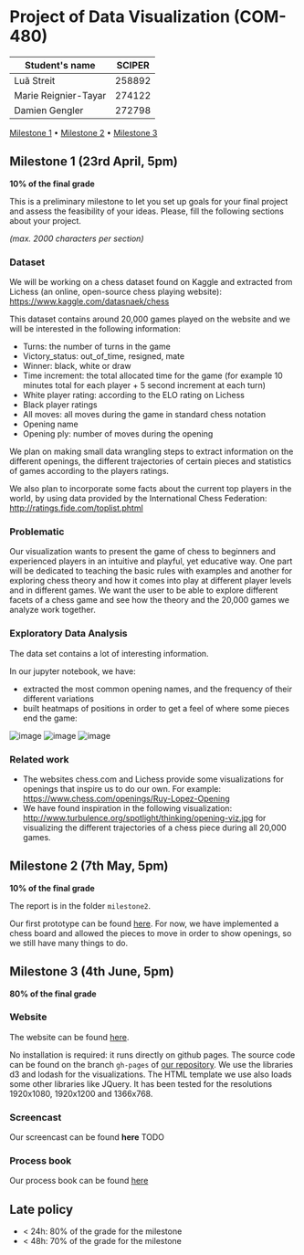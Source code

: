 # Project of Data Visualization (COM-480)

| Student's name | SCIPER |
| -------------- | ------ |
| Luã Streit | 258892 |
| Marie Reignier-Tayar| 274122 |
| Damien Gengler | 272798 |

[Milestone 1](#milestone-1) • [Milestone 2](https://github.com/com-480-data-visualization/data-visualization-project-2021-thelogisticsscoobyganggotridofswagl33d/blob/master/milestone2/Milestone2_dataViz.pdf) • [Milestone 3](#milestone-3)

## Milestone 1 (23rd April, 5pm)

**10% of the final grade**

This is a preliminary milestone to let you set up goals for your final project and assess the feasibility of your ideas.
Please, fill the following sections about your project.

*(max. 2000 characters per section)*

### Dataset

We will be working on a chess dataset found on Kaggle and extracted from Lichess (an online, open-source chess playing website): https://www.kaggle.com/datasnaek/chess

This dataset contains around 20,000 games played on the website and we will be interested in the following information:
  * Turns: the number of turns in the game
  * Victory_status: out_of_time, resigned, mate
  * Winner: black, white or draw
  * Time increment: the total allocated time for the game (for example 10 minutes total for each player + 5 second increment at each turn)
  * White player rating: according to the ELO rating on Lichess
  * Black player ratings
  * All moves: all moves during the game in standard chess notation
  * Opening name
  * Opening ply: number of moves during the opening

We plan on making small data wrangling steps to extract information on the different openings, the different trajectories of certain pieces and statistics of games according to the players ratings.

We also plan to incorporate some facts about the current top players in the world, by using data provided by the International Chess Federation: http://ratings.fide.com/toplist.phtml


### Problematic

Our visualization wants to present the game of chess to beginners and experienced players in an intuitive and playful, yet educative way.
One part will be dedicated to teaching the basic rules with examples and another for exploring chess theory and how it comes into play at different player levels and in different games.
We want the user to be able to explore different facets of a chess game and see how the theory and the 20,000 games we analyze work together.

### Exploratory Data Analysis

The data set contains a lot of interesting information.

In our jupyter notebook, we have:
* extracted the most common opening names, and the frequency of their different variations
* built heatmaps of positions in order to get a feel of where some pieces end the game:

![image](https://user-images.githubusercontent.com/16099301/115878311-b2d77f80-a448-11eb-965b-cab1b65e27bb.png)
![image](https://user-images.githubusercontent.com/16099301/115878327-b834ca00-a448-11eb-990b-6980fafb2efd.png)
![image](https://user-images.githubusercontent.com/16099301/115878341-ba972400-a448-11eb-9fa3-a828ad1a9f97.png)


### Related work

* The websites chess.com and Lichess provide some visualizations for openings that inspire us to do our own. For example: https://www.chess.com/openings/Ruy-Lopez-Opening
* We have found inspiration in the following visualization: http://www.turbulence.org/spotlight/thinking/opening-viz.jpg for visualizing the different trajectories of a chess piece during all 20,000 games.


## Milestone 2 (7th May, 5pm)

**10% of the final grade**

The report is in the folder `milestone2`.

Our first prototype can be found [here](https://com-480-data-visualization.github.io/data-visualization-project-2021-thelogisticsscoobyganggotridofswagl33d/). For now, we have implemented a chess board and allowed the pieces to move in order to show openings, so we still have many things to do.


## Milestone 3 (4th June, 5pm)

**80% of the final grade**

### Website
The website can be found [here](https://com-480-data-visualization.github.io/data-visualization-project-2021-thelogisticsscoobyganggotridofswagl33d/).

No installation is required: it runs directly on github pages.
The source code can be found on the branch `gh-pages` of [our repository](https://github.com/com-480-data-visualization/data-visualization-project-2021-thelogisticsscoobyganggotridofswagl33d/tree/gh-pages).
We use the libraries d3 and lodash for the visualizations.
The HTML template we use also loads some other libraries like JQuery.
It has been tested for the resolutions 1920x1080, 1920x1200 and 1366x768.

### Screencast
Our screencast can be found **here** TODO

### Process book
Our process book can be found [here](https://github.com/com-480-data-visualization/data-visualization-project-2021-thelogisticsscoobyganggotridofswagl33d/blob/master/Clear%20chess%20process%20book.pdf)


## Late policy

- < 24h: 80% of the grade for the milestone
- < 48h: 70% of the grade for the milestone

